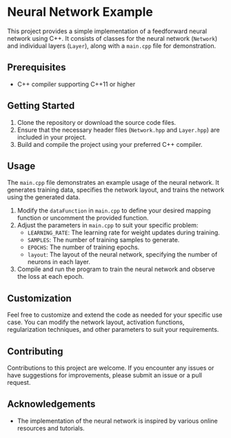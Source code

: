 # Neural Network Example

This project provides a simple implementation of a feedforward neural network using C++. It consists of classes for the neural network (`Network`) and individual layers (`Layer`), along with a `main.cpp` file for demonstration.

## Prerequisites

- C++ compiler supporting C++11 or higher

## Getting Started

1. Clone the repository or download the source code files.
2. Ensure that the necessary header files (`Network.hpp` and `Layer.hpp`) are included in your project.
3. Build and compile the project using your preferred C++ compiler.

## Usage

The `main.cpp` file demonstrates an example usage of the neural network. It generates training data, specifies the network layout, and trains the network using the generated data.

1. Modify the `dataFunction` in `main.cpp` to define your desired mapping function or uncomment the provided function.
2. Adjust the parameters in `main.cpp` to suit your specific problem:
   - `LEARNING_RATE`: The learning rate for weight updates during training.
   - `SAMPLES`: The number of training samples to generate.
   - `EPOCHS`: The number of training epochs.
   - `layout`: The layout of the neural network, specifying the number of neurons in each layer.
3. Compile and run the program to train the neural network and observe the loss at each epoch.

## Customization

Feel free to customize and extend the code as needed for your specific use case. You can modify the network layout, activation functions, regularization techniques, and other parameters to suit your requirements.

## Contributing

Contributions to this project are welcome. If you encounter any issues or have suggestions for improvements, please submit an issue or a pull request.


## Acknowledgements

- The implementation of the neural network is inspired by various online resources and tutorials.

